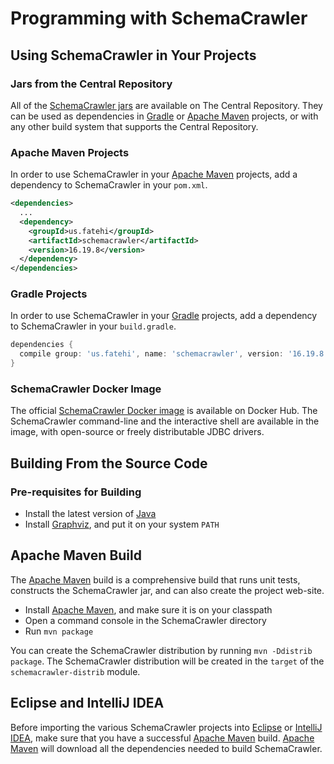 # Programming with SchemaCrawler

## Using SchemaCrawler in Your Projects

### Jars from the Central Repository
All of the [SchemaCrawler jars] are available on The Central Repository.
They can be used as dependencies in [Gradle] or [Apache Maven] projects, or with any other
build system that supports the Central Repository.

### Apache Maven Projects
In order to use SchemaCrawler in your [Apache Maven] projects, add a dependency to SchemaCrawler in your `pom.xml`.

```xml
<dependencies>
  ...
  <dependency>
    <groupId>us.fatehi</groupId>
    <artifactId>schemacrawler</artifactId>
    <version>16.19.8</version>
  </dependency>
</dependencies>
```

### Gradle Projects
In order to use SchemaCrawler in your [Gradle] projects, add a dependency to SchemaCrawler in your `build.gradle`.

```groovy
dependencies {
  compile group: 'us.fatehi', name: 'schemacrawler', version: '16.19.8'
}
```

### SchemaCrawler Docker Image
The official [SchemaCrawler Docker image] is available on Docker Hub.
The SchemaCrawler command-line and the interactive shell are available in the image,
with open-source or freely distributable JDBC drivers.


## Building From the Source Code

### Pre-requisites for Building
- Install the latest version of [Java](https://www.java.com/)
- Install [Graphviz], and put it on your system `PATH`

## Apache Maven Build
The [Apache Maven] build is a comprehensive build that runs unit tests, constructs the
SchemaCrawler jar, and can also create the project web-site.

- Install [Apache Maven], and make sure it is on your classpath
- Open a command console in the SchemaCrawler directory
- Run `mvn package`

You can create the  SchemaCrawler distribution by running `mvn -Ddistrib package`. The SchemaCrawler distribution will be created in the `target` of the `schemacrawler-distrib` module.

## Eclipse and IntelliJ IDEA
Before importing the various SchemaCrawler projects into [Eclipse] or [IntelliJ IDEA], make sure that you have a successful [Apache Maven] build. [Apache Maven] will download all the dependencies needed to build SchemaCrawler.


[Java]: https://www.java.com/
[Eclipse]: https://www.eclipse.org/downloads/eclipse-packages/
[IntelliJ IDEA]: https://www.jetbrains.com/idea/download/
[SchemaCrawler examples]: https://github.com/schemacrawler/SchemaCrawler/releases/
[SchemaCrawler jars]: https://search.maven.org/search?q=g:us.fatehi%20a:schemacrawler*
[SchemaCrawler Docker image]: https://hub.docker.com/r/schemacrawler/schemacrawler/
[Apache ant]: https://ant.apache.org/
[Gradle]: https://gradle.org/
[Groovy]: https://www.groovy-lang.org/
[Ruby]: https://www.ruby-lang.org/en/
[Python]: https://www.python.org/
[Graphviz]: https://www.graphviz.org/
[Apache Velocity]: https://velocity.apache.org/
[Apache Maven]: https://maven.apache.org/
[m2e Maven Integration for Eclipse]: https://eclipse.org/m2e/
[Clover]: https://www.atlassian.com/software/clover/
[how-tos]: how-to.html

